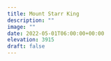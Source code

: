 ```yaml
---
title: Mount Starr King 
description: ""
image: ""
date: 2022-05-01T06:00:00+00:00
elevation: 3915 
draft: false
---
```

